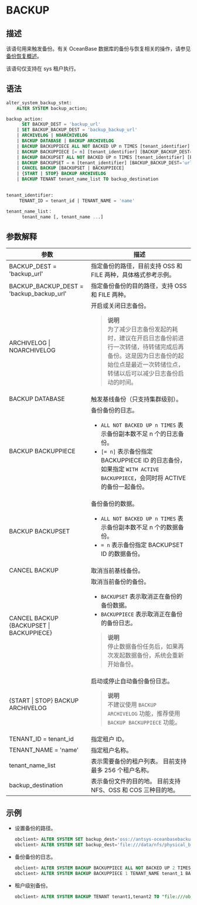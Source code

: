 # BACKUP

## 描述

该语句用来触发备份。有关 OceanBase 数据库的备份与恢复相关的操作，请参见 [备份恢复概述](../../../../15.oceanbase-database-overview/12.data-reliability-and-high-availability/5.backup-and-recovery/1.overview-of-backup-and-recovery.md)。

该语句仅支持在 sys 租户执行。

## 语法

```sql
alter_system_backup_stmt:
    ALTER SYSTEM backup_action;

backup_action:
      SET BACKUP_DEST = 'backup_url' 
    | SET BACKUP_BACKUP_DEST = 'backup_backup_url'
    | ARCHIVELOG | NOARCHIVELOG
    | BACKUP DATABASE | BACKUP ARCHIVELOG
    | BACKUP BACKUPPIECE ALL NOT BACKED UP n TIMES [tenant_identifier] [BACKUP_BACKUP_DEST='url']
    | BACKUP BACKUPPIECE [= n] [tenant_identifier] [BACKUP_BACKUP_DEST='url'] [WITH ACTIVE BACKUPPIECE]
    | BACKUP BACKUPSET ALL NOT BACKED UP n TIMES [tenant_identifier] [BACKUP_BACKUP_DEST='url']
    | BACKUP BACKUPSET = n [tenant_identifier] [BACKUP_BACKUP_DEST='url']
    | CANCEL BACKUP [BACKUPSET | BACKUPPIECE]
    | {START | STOP} BACKUP ARCHIVELOG
    | BACKUP TENANT tenant_name_list TO backup_destination
   

tenant_identifier:
     TENANT_ID = tenant_id | TENANT_NAME = 'name'

tenant_name_list：
      tenant_name [, tenant_name ...]
```

## 参数解释

|    **参数**    |           **描述**           |
|------------------------------------------|------------------------------------------------------------------------------------------------------------------------------------------------------------------------------------------------------------------------------------------------------------------------------------------------------------------------------------------------|
| BACKUP_DEST = 'backup_url' | 指定备份的路径，目前支持 OSS 和 FILE 两种，具体格式参考示例。     |
| BACKUP_BACKUP_DEST = 'backup_backup_url' | 指定备份备份的目的路径，支持 OSS 和 FILE 两种。            |
| ARCHIVELOG \| NOARCHIVELOG | 开启或关闭日志备份。<blockquote> **说明**</br>  为了减少日志备份发起的耗时，建议在开启日志备份前进行一次转储，待转储完成后再备份。这是因为日志备份的起始位点是最近一次转储位点，转储以后可以减少日志备份启动的时间。  </blockquote>    |
| BACKUP DATABASE            | 触发基线备份（只支持集群级别）。           |
| BACKUP BACKUPPIECE         | 备份备份的日志。 <ul><li>`ALL NOT BACKED UP n TIMES` 表示备份副本数不足 n 个的日志备份。</li><li> `[= n]` 表示备份指定 BACKUPPIECE ID 的日志备份，如果指定 `WITH ACTIVE BACKUPPIECE`，会同时将 ACTIVE 的备份一起备份。 </li></ul> |
| BACKUP BACKUPSET           | 备份备份的数据。<ul><li>`ALL NOT BACKED UP n TIMES` 表示备份副本数不足 n 个的数据备份。</li><li> `= n` 表示备份指定 BACKUPSET ID 的数据备份。</li></ul> |
| CANCEL BACKUP              | 取消当前基线备份。    |
| CANCEL BACKUP {BACKUPSET \| BACKUPPIECE} | 取消当前备份的备份。 <ul><li>`BACKUPSET` 表示取消正在备份的备份数据。</li><li>`BACKUPPIECE` 表示取消正在备份的备份日志。</li></ul>  <blockquote>  **说明** </br> 停止数据备份任务后，如果再次发起数据备份，系统会重新开始备份。 </blockquote> |
| {START \| STOP} BACKUP ARCHIVELOG        | 启动或停止自动备份备份日志。 <blockquote>**说明** </br> 不建议使用 `BACKUP ARCHIVELOG` 功能，推荐使用 `BACKUP BACKUPPIECE` 功能。 </blockquote>       |
| TENANT_ID = tenant_id      | 指定租户 ID。     |
| TENANT_NAME = 'name'       | 指定租户名称。      |
| tenant_name_list           | 表示需要备份的租户列表。 目前支持最多 256 个租户名称。         |
| backup_destination         | 表示备份文件的目的地。 目前支持 NFS、OSS 和 COS 三种目的地。  |

## 示例

* 设置备份的路径。

  ```sql
  obclient> ALTER SYSTEM SET backup_dest='oss://antsys-oceanbasebackup/backup_dir?host=xxx&access_id=xxx&access_key=xxx';
  obclient> ALTER SYSTEM SET backup_dest='file:///data/nfs/physical_backup_dir';
  ```

* 备份备份的日志。

  ```sql
  obclient> ALTER SYSTEM BACKUP BACKUPPIECE ALL NOT BACKED UP 2 TIMES BACKUP_BACKUP_DEST= 'file:///ob_backup_backup/ob_cluster_1_backup_piece_20200125';
  obclient> ALTER SYSTEM BACKUP BACKUPPIECE 1 TENANT_NAME tenant_1 BACKUP_BACKUP_DEST= 'file:///ob_backup_backup/ob_cluster_1_backup_piece_20200225';
  ```

* 租户级别备份。

  ```sql
  obclient> ALTER SYSTEM BACKUP TENANT tenant1,tenant2 TO "file:///ob_backup/";
  ```
